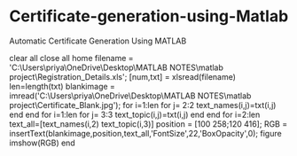 # Certificate-generation-using-Matlab
Automatic Certificate Generation Using MATLAB


clear all
close all
home
filename = 'C:\Users\priya\OneDrive\Desktop\MATLAB NOTES\matlab project\Registration_Details.xls';
[num,txt] = xlsread(filename)
len=length(txt)
blankimage = imread('C:\Users\priya\OneDrive\Desktop\MATLAB NOTES\matlab project\Certificate_Blank.jpg');
for i=1:len
for j= 2:2
text_names(i,j)=txt(i,j)
end
end
for i=1:len
for j= 3:3
text_topic(i,j)=txt(i,j)
end
end
for i=2:len
text_all=[text_names(i,2) text_topic(i,3)]
position = [100 258;120 416];
RGB = insertText(blankimage,position,text_all,'FontSize',22,'BoxOpacity',0);
figure
imshow(RGB)
end
